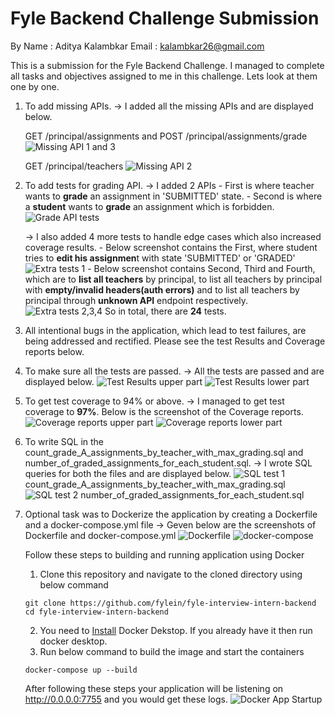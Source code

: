 # Fyle Backend Challenge Submission
By 
Name : Aditya Kalambkar
Email : kalambkar26@gmail.com

This is a submission for the Fyle Backend Challenge. I managed to complete all tasks and objectives assigned to me in this challenge. Lets look at them one by one.

1. To add missing APIs.
    -> I added all the missing APIs and are displayed below.

    GET /principal/assignments  and  POST /principal/assignments/grade
    ![Missing API 1 and 3](<images/Missing API 1 and 3.png>)

    GET /principal/teachers
    ![Missing API 2](<images/Missing API 2.png>)

2. To add tests for grading API.
    -> I added 2 APIs
        - First is where teacher wants to **grade** an assignment in 'SUBMITTED' state.
        - Second is where a **student** wants to **grade** an assignment which is forbidden.
        ![Grade API tests](<images/Grade API tests.png>)

    -> I also added 4 more tests to handle edge cases which also increased coverage results.
        - Below screenshot contains the First, where student tries to **edit his assignmen**t with state 'SUBMITTED' or 'GRADED'
        ![Extra tests 1](<images/Extra tests 1.png>)
        - Below screenshot contains Second, Third and Fourth, which are to **list all teachers** by principal, to list all teachers by principal with **empty/invalid headers(auth errors)** and to list all teachers by principal through **unknown API** endpoint respectively.
        ![Extra tests 2,3,4](<images/Extra tests 2,3,4.png>)
    So in total, there are **24** tests.

3. All intentional bugs in the application, which lead to test failures, are being addressed and rectified. Please see the test Results and Coverage reports below.

4. To make sure all the tests are passed.
    -> All the tests are passed and are displayed below.
    ![Test Results upper part](<images/Test Results 0.png>)
    ![Test Results lower part](<images/Test Results 1.png>)

5. To get test coverage to 94% or above.
    -> I managed to get test coverage to **97%**. Below is the screenshot of the Coverage reports.
    ![Coverage reports upper part](<images/Coverage reports 0.png>)
    ![Coverage reports lower part](<images/Coverage reports 1.png>)

6. To write SQL in the count_grade_A_assignments_by_teacher_with_max_grading.sql and number_of_graded_assignments_for_each_student.sql.
    -> I wrote SQL queries for both the files and are displayed below.
    ![SQL test 1](<images/SQL test 1.png>)
    count_grade_A_assignments_by_teacher_with_max_grading.sql
    ![SQL test 2](<images/SQL test 2.png>)
    number_of_graded_assignments_for_each_student.sql

7. Optional task was to Dockerize the application by creating a Dockerfile and a docker-compose.yml file
    -> Geven below are the screenshots of Dockerfile and docker-compose.yml
    ![Dockerfile](<images/Dockerfile.png>)
    ![docker-compose](<images/docker-compose.png>)

    Follow these steps to building and running application using Docker
    1. Clone this repository and navigate to the cloned directory using below command 
    ```console
    git clone https://github.com/fylein/fyle-interview-intern-backend
    cd fyle-interview-intern-backend
    ```
    2. You need to [Install](https://www.docker.com/products/docker-desktop/) Docker Dekstop. If you already have it then run docker desktop.
    3. Run below command to build the image and start the containers
    ```console
    docker-compose up --build
    ```

    After following these steps your application will be listening on http://0.0.0.0:7755 and you would get these logs.
    ![Docker App Startup](<images/Docker App Startup.png>)




<!-- # Fyle Backend Challenge

## Who is this for?

This challenge is meant for candidates who wish to intern at Fyle and work with our engineering team. You should be able to commit to at least 6 months of dedicated time for internship.

## Why work at Fyle?

Fyle is a fast-growing Expense Management SaaS product. We are ~40 strong engineering team at the moment. 

We are an extremely transparent organization. Check out our [careers page](https://careers.fylehq.com) that will give you a glimpse of what it is like to work at Fyle. Also, check out our Glassdoor reviews [here](https://www.glassdoor.co.in/Reviews/Fyle-Reviews-E1723235.htm). You can read stories from our teammates [here](https://stories.fylehq.com).


## Challenge outline

**You are allowed to use any online/AI tool such as ChatGPT, Gemini, etc. to complete the challenge. However, we expect you to fully understand the code and logic involved.**

This challenge involves writing a backend service for a classroom. The challenge is described in detail [here](./Application.md)


## What happens next?

You will hear back within 48 hours from us via email. 


## Installation

1. Fork this repository to your github account
2. Clone the forked repository and proceed with steps mentioned below

### Install requirements

```
virtualenv env --python=python3.8
source env/bin/activate
pip install -r requirements.txt
```
### Reset DB

```
export FLASK_APP=core/server.py
rm core/store.sqlite3
flask db upgrade -d core/migrations/
```
### Start Server

```
bash run.sh
```
### Run Tests

```
pytest -vvv -s tests/

# for test coverage report
# pytest --cov
# open htmlcov/index.html
``` -->
